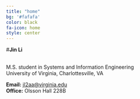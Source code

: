 ```yaml
---
title: "home"
bg: '#fafafa'
color: black
fa-icon: home
style: center
---
```



#**Jin Li**

<br>M.S. student in Systems and Information Engineering<br>
University of Virginia, Charlottesville, VA

**Email:** jl2aa@virginia.edu<br>
**Office:** Olsson Hall 228B
